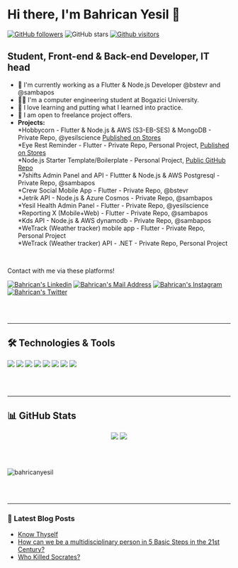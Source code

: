 # Hi there, I'm Bahrican Yesil 👋
[![GitHub followers](https://img.shields.io/github/followers/bahricanyesil?style=social)](https://github.com/bahricanyesil?tab=followers)
![GitHub stars](https://img.shields.io/github/stars/bahricanyesil?style=social)
[![Github visitors](https://visitor-badge.glitch.me/badge?page_id=bahricanyesil.visitor-badge)](https://GitHub.com/bahricanyesil/StrapDown.js/stargazers/)

## Student, Front-end & Back-end Developer, IT head

- 🏢 I'm currently working as a Flutter & Node.js Developer @bstevr and @sambapos
- 👨‍💻 I'm a computer engineering student at Bogazici University.
- 🚀 I love learning and putting what I learned into practice.
- 📱  I am open to freelance project offers.
- **Projects:**<br/>
  *Hobbycorn - Flutter & Node.js & AWS (S3-EB-SES) & MongoDB - Private Repo, @yesilscience [Published on Stores](http://onelink.to/kfq5mm)<br/>
  *Eye Rest Reminder - Flutter - Private Repo, Personal Project, [Published on Stores](http://onelink.to/mhpcya)<br/>
  *Node.js Starter Template/Boilerplate - Personal Project, [Public GitHub Repo](https://github.com/bahricanyesil/nodejs-starter-template)<br/>
  *7shifts Admin Panel and API - Fluttter & Node.js & AWS Postgresql - Private Repo, @sambapos<br/>
  *Crew Social Mobile App - Flutter - Private Repo, @bstevr<br/>
  *Jetrik API - Node.js & Azure Cosmos - Private Repo, @sambapos<br/>
  *Yesil Health Admin Panel - Flutter - Private Repo, @yesilscience<br/>
  *Reporting X (Mobile+Web) - Flutter - Private Repo, @sambapos<br/>
  *Kds API - Node.js & AWS dynamodb - Private Repo, @sambapos<br/>
  *WeTrack (Weather tracker) mobile app - Flutter - Private Repo, Personal Project<br/>
  *WeTrack (Weather tracker) API - .NET - Private Repo, Personal Project<br/>

<br />

Contact with me via these platforms! 

  <a href="https://www.linkedin.com/in/bahrican-yesil-490151172/" target="_blank" rel="nofollow"><img alt="Bahrican's Linkedin" src="https://img.shields.io/badge/LinkedIn-0077B5?style=for-the-badge&logo=linkedin&logoColor=white" /></a>
  <a href="mailto:bahricanyesil@gmail.com" target="_blank" rel="nofollow"><img alt="Bahrican's Mail Address" src="https://img.shields.io/badge/Gmail-D14836?style=for-the-badge&logo=gmail&logoColor=white" /></a>
  <a href="https://www.instagram.com/bahricanyesil/" target="_blank" rel="nofollow"><img alt="Bahrican's Instagram" src="https://img.shields.io/badge/Instagram-E4405F?style=for-the-badge&logo=instagram&logoColor=white" /></a>
  <a href="https://twitter.com/bahricanyesil/" target="_blank" rel="nofollow"><img alt="Bahrican's Twitter" src="https://img.shields.io/badge/Twitter-1DA1F2?style=for-the-badge&logo=twitter&logoColor=white" /></a>

<br />
<br />

---

## 🛠 Technologies & Tools 
<img src="https://img.shields.io/badge/Node.js-43853D?style=for-the-badge&logo=node.js&logoColor=white"></img>
<img src="https://img.shields.io/badge/Flutter-02569B?style=for-the-badge&logo=flutter&logoColor=white"></img>
<img src="https://img.shields.io/badge/C%2B%2B-00599C?style=for-the-badge&logo=c%2B%2B&logoColor=white"></img>
<img src="https://img.shields.io/badge/Java-ED8B00?style=for-the-badge&logo=java&logoColor=white"></img>
<img src="https://img.shields.io/badge/MongoDB-4EA94B?style=for-the-badge&logo=mongodb&logoColor=white"></img>
<img src="https://img.shields.io/badge/Amazon_AWS-232F3E?style=for-the-badge&logo=amazon-aws&logoColor=white"></img>
<img src="https://img.shields.io/badge/JavaScript-F7DF1E?style=for-the-badge&logo=javascript&logoColor=black"></img>
<img src="https://img.shields.io/badge/Dart-0175C2?style=for-the-badge&logo=dart&logoColor=white"></img>

<br />
<br />

---

## 📊 GitHub Stats

<p align="center">
  <img src="https://github-readme-stats.vercel.app/api?username=bahricanyesil&count_private=true&show_icons=true&theme=tokyonight">
  <img src="https://github-readme-stats.vercel.app/api/top-langs/?username=bahricanyesil&hide=html,python,jupyter notebook&layout=compact&show_icons=true&theme=tokyonight">
</p>


<br />
<br />

<p><img align="center" src="https://github-readme-streak-stats.herokuapp.com/?user=bahricanyesil&theme=dark" alt="bahricanyesil" /></p>

<br />
<br />

---

### 📕 Latest Blog Posts

<!-- BLOG-POST-LIST:START -->
- [Know Thyself](https://www.yesilscience.com/know-thyself-2/)
- [How can we be a multidisciplinary person in 5 Basic Steps in the 21st Century?](https://www.yesilscience.com/how-can-we-be-a-multidisciplinary-person-in-5-basic-steps-in-the-21st-century/)
- [Who Killed Socrates?](https://www.yesilscience.com/who-killed-socrates/)
<!-- BLOG-POST-LIST:END -->
